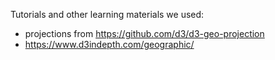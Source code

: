 Tutorials and other learning materials we used:
- projections from https://github.com/d3/d3-geo-projection
- https://www.d3indepth.com/geographic/
